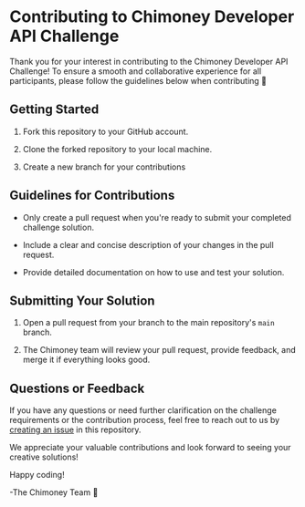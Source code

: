 # Contributing to Chimoney Developer API Challenge

Thank you for your interest in contributing to the Chimoney Developer API Challenge! 
To ensure a smooth and collaborative experience for all participants, please follow the guidelines below when contributing 💖

## Getting Started

1. Fork this repository to your GitHub account.

2. Clone the forked repository to your local machine.

3. Create a new branch for your contributions
   
## Guidelines for Contributions

- Only create a pull request when you're ready to submit your completed challenge solution.

- Include a clear and concise description of your changes in the pull request.

- Provide detailed documentation on how to use and test your solution.

## Submitting Your Solution
 
1. Open a pull request from your branch to the main repository's `main` branch.

2. The Chimoney team will review your pull request, provide feedback, and merge it if everything looks good.

## Questions or Feedback

If you have any questions or need further clarification on the challenge requirements or the contribution process, feel free to reach out to us by [creating an issue](https://github.com/Chimoney/Chimoney-API-DevChallenge/issues) in this repository.

We appreciate your valuable contributions and look forward to seeing your creative solutions!

Happy coding!

-The Chimoney Team 💌
